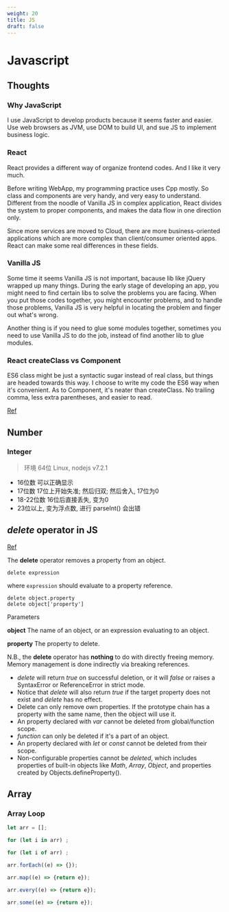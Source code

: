 ```yaml
---
weight: 20
title: JS
draft: false
---
```


# Javascript


## Thoughts

### Why JavaScript

I use JavaScript to develop products because it seems faster and easier.
Use web browsers as JVM, use DOM to build UI, and sue JS to implement business logic.

### React

React provides a different way of organize frontend codes. And I like it very much.

Before writing WebApp, my programming practice uses Cpp mostly.
So class and components are very handy, and very easy to understand.
Different from the noodle of Vanilla JS in complex application,
React divides the system to proper components, and makes the data flow in one direction only.

Since more services are moved to Cloud, there are more business-oriented applications
which are more complex than client/consumer oriented apps.
React can make some real differences in these fields.

### Vanilla JS
Some time it seems Vanilla JS is not important, bacause lib like jQuery wrapped up many things.
During the early stage of developing an app, you might need to find certain libs to solve the problems you are facing.
When you put those codes together, you might encounter problems, and to handle those problems, Vanilla JS is very helpful in locating the problem and finger out what's wrong.

Another thing is if you need to glue some modules together, sometimes you need to use Vanilla JS to do the job, instead of find another lib to glue modules.

### React createClass vs Component
ES6 class might be just a syntactic sugar instead of real class, but things are headed towards this way.
I choose to write my code the ES6 way when it's convenient.
As to Component, it's neater than createClass.
No trailing comma, less extra parentheses, and easier to read.

[Ref](https://reactjsnews.com/composing-components "React.Component vs React.createClass")


## Number

### Integer
> 环境 64位 Linux, nodejs v7.2.1

- 16位数 可以正确显示
- 17位数 17位上开始失准; 然后归双; 然后舍入, 17位为0
- 18-22位数 16位后直接丢失, 变为0
- 23位以上, 变为浮点数, 进行 parseInt() 会出错

## *delete* operator in JS
[Ref](https://developer.mozilla.org/en-US/docs/Web/JavaScript/Reference/Operators/delete#section_5)

The **delete** operator removes a property from an object.

```
delete expression
```

where `expression` should evaluate to a property reference.

```
delete object.property
delete object['property']
```

Parameters

**object** The name of an object, or an expression evaluating to an object.

**property** The property to delete.


N.B., the **delete** operator has **nothing** to do with directly freeing memory.
Memory management is done indirectly via breaking references.

- *delete* will return *true* on successful deletion, or it will *false* or raises a SyntaxError or ReferenceError in strict mode.
- Notice that *delete* will also return *true* if the target property does not exist and *delete* has no effect.
- Delete can only remove own properties. If the prototype chain has a property with the same name, then the object will use it.
- An property declared with *var* cannot be deleted from global/function scope.
- *function* can only be deleted if it's a part of an object.
- An property declared with *let* or *const* cannot be deleted from their scope.
- Non-configurable properties cannot be *deleted*, which includes properties of built-in objects like *Math*, *Array*, *Object*, and properties created by Objects.defineProperty().


## Array
### Array Loop

```javascript
let arr = [];

for (let i in arr) ;

for (let i of arr) ;

arr.forEach((e) => {});

arr.map((e) => {return e});

arr.every((e) => {return e});

arr.some((e) => {return e});
```
